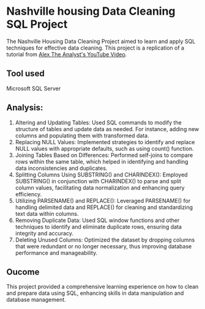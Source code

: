 
# Nashville housing Data Cleaning SQL Project

The Nashville Housing Data Cleaning Project aimed to learn and apply SQL techniques for effective data cleaning.
This project is a replication of a tutorial from [Alex The Analyst's YouTube Video](https://www.youtube.com/watch?v=8rO7ztF4NtU&list=PLUaB-1hjhk8H48Pj32z4GZgGWyylqv85f&index=3).
## Tool used
Microsoft SQL Server

## Analysis:
   1. Altering and Updating Tables:
      Used SQL commands to modify the structure of tables and update data as needed. For instance, adding new columns and populating them with transformed data.
   2. Replacing NULL Values:
      Implemented strategies to identify and replace NULL values with appropriate defaults, such as using count() function.
   3. Joining Tables Based on Differences:
      Performed self-joins to compare rows within the same table, which helped in identifying and handling data inconsistencies and duplicates.
   4. Splitting Columns Using SUBSTRING() and CHARINDEX():
      Employed SUBSTRING() in conjunction with CHARINDEX() to parse and split column values, facilitating data normalization and enhancing query efficiency.
   5. Utilizing PARSENAME() and REPLACE():
      Leveraged PARSENAME() for handling delimited data and REPLACE() for cleaning and standardizing text data within columns.
   6. Removing Duplicate Data:
      Used SQL window functions and other techniques to identify and eliminate duplicate rows, ensuring data integrity and accuracy.
   7. Deleting Unused Columns:
     Optimized the dataset by dropping columns that were redundant or no longer necessary, thus improving database performance and manageability.

## Oucome
This project provided a comprehensive learning experience on how to clean and prepare data using SQL, enhancing skills in data manipulation and database management.

